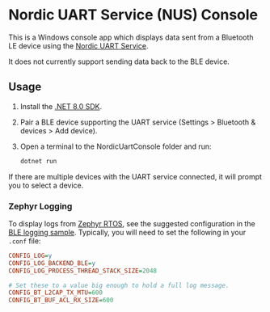 # Nordic UART Service (NUS) Console

This is a Windows console app which displays data sent from a Bluetooth LE device using the [Nordic UART Service](https://developer.nordicsemi.com/nRF_Connect_SDK/doc/latest/nrf/libraries/bluetooth_services/services/nus.html).

It does not currently support sending data back to the BLE device.

## Usage

1. Install the [.NET 8.0 SDK](https://dotnet.microsoft.com/en-us/download/dotnet/8.0).
2. Pair a BLE device supporting the UART service (Settings > Bluetooth & devices > Add device).
3. Open a terminal to the NordicUartConsole folder and run:

    ```sh
    dotnet run
    ```

If there are multiple devices with the UART service connected, it will prompt you to select a device.

### Zephyr Logging

To display logs from [Zephyr RTOS](https://www.zephyrproject.org/), see the suggested configuration in the [BLE logging sample](https://github.com/zephyrproject-rtos/zephyr/tree/main/samples/subsys/logging/ble_backend). Typically, you will need to set the following in your `.conf` file:

```ini
CONFIG_LOG=y
CONFIG_LOG_BACKEND_BLE=y
CONFIG_LOG_PROCESS_THREAD_STACK_SIZE=2048

# Set these to a value big enough to hold a full log message.
CONFIG_BT_L2CAP_TX_MTU=600
CONFIG_BT_BUF_ACL_RX_SIZE=600
```